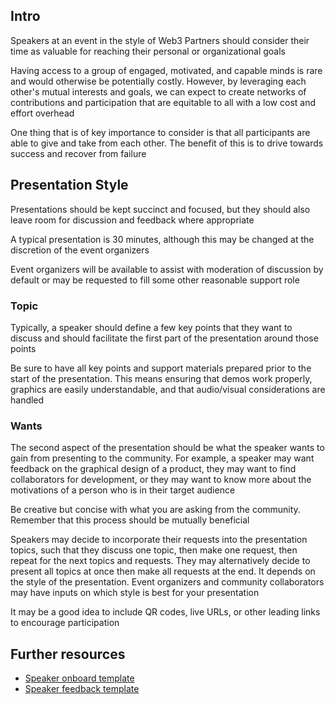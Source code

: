 ## Intro

Speakers at an event in the style of Web3 Partners should consider their time as valuable for reaching their personal or organizational goals

Having access to a group of engaged, motivated, and capable minds is rare and would otherwise be potentially costly. However, by leveraging each other's mutual interests and goals, we can expect to create networks of contributions and participation that are equitable to all with a low cost and effort overhead

One thing that is of key importance to consider is that all participants are able to  give and take from each other. The benefit of this is to drive towards success and recover from failure

## Presentation Style

Presentations should be kept succinct and focused, but they should also leave room for discussion and feedback where appropriate

A typical presentation is 30 minutes, although this may be changed at the discretion of the event organizers

Event organizers will be available to assist with moderation of discussion by default or may be requested to fill some other reasonable support role

### Topic

Typically, a speaker should define a few key points that they want to discuss and should facilitate the first part of the presentation around those points

Be sure to have all key points and support materials prepared prior to the start of the presentation. This means ensuring that demos work properly, graphics are easily understandable, and that audio/visual considerations are handled

### Wants

The second aspect of the presentation should be what the speaker wants to gain from presenting to the community. For example, a speaker may want feedback on the graphical design of a product, they may want to find collaborators for development, or they may want to know more about the motivations of a person who is in their target audience

Be creative but concise with what you are asking from the community. Remember that this process should be mutually beneficial

Speakers may decide to incorporate their requests into the presentation topics, such that they discuss one topic, then make one request, then repeat for the next topics and requests. They may alternatively decide to present all topics at once then make all requests at the end. It depends on the style of the presentation. Event organizers and community collaborators may have inputs on which style is best for your presentation

It may be a good idea to include QR codes, live URLs, or other leading links to encourage participation

## Further resources

- [Speaker onboard template](../templates/speaker-onboard-template.md)
- [Speaker feedback template](../templates/speaker-feedback-template.md)